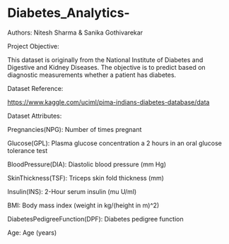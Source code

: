 # Diabetes_Analytics-
Authors: Nitesh Sharma & Sanika Gothivarekar

Project Objective:

This dataset is originally from the National Institute of Diabetes and Digestive and Kidney Diseases. The objective is to predict based on diagnostic measurements whether a patient has diabetes.

Dataset Reference:

https://www.kaggle.com/uciml/pima-indians-diabetes-database/data

Dataset Attributes:

Pregnancies(NPG): Number of times pregnant

Glucose(GPL): Plasma glucose concentration a 2 hours in an oral glucose tolerance test

BloodPressure(DIA): Diastolic blood pressure (mm Hg)

SkinThickness(TSF): Triceps skin fold thickness (mm)

Insulin(INS): 2-Hour serum insulin (mu U/ml)

BMI: Body mass index (weight in kg/(height in m)^2)

DiabetesPedigreeFunction(DPF): Diabetes pedigree function

Age: Age (years)
